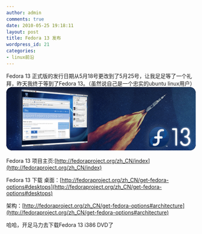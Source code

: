 ```yaml
---
author: admin
comments: true
date: 2010-05-25 19:18:11
layout: post
title: Fedora 13 发布
wordpress_id: 21
categories:
- linux前沿
---
```

Fedora 13 正式版的发行日期从5月18号更改到了5月25号，让我足足等了一个礼拜，昨天我终于等到了Fedora 13。（虽然说自己是一个忠实的ubuntu linux用户） ![](/media/images/2010-05-25-fedora-13-release/f13launch.png) 

Fedora 13 项目主页:[http://fedoraproject.org/zh_CN/index](http://fedoraproject.org/zh_CN/index) 

Fedora 13 下载 桌面：[http://fedoraproject.org/zh_CN/get-fedora-options#desktops](http://fedoraproject.org/zh_CN/get-fedora-options#desktops)

架构：[http://fedoraproject.org/zh_CN/get-fedora-options#architecture](http://fedoraproject.org/zh_CN/get-fedora-options#architecture) 

哈哈，开足马力去下载Fedora 13 i386 DVD了 [ ](http://fedoraproject.org/zh_CN/get-fedora-options#desktops)

